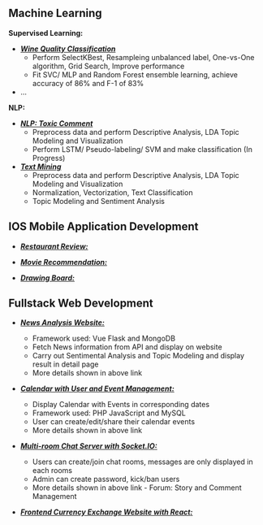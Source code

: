 
## Machine Learning

**Supervised Learning:**

-   _**[Wine Quality Classification](https://github.com/QY-W/Comments_NLP_Classification)**_
    -   Perform SelectKBest, Resampleing unbalanced label, One-vs-One algorithm, Grid Search, Improve performance
    -   Fit SVC/ MLP and Random Forest ensemble learning, achieve accuracy of 86% and F-1 of 83%
-   ...

**NLP:**

-   _**[NLP: Toxic Comment](https://github.com/QY-W/Comments_NLP_Classification)**_
    -   Preprocess data and perform Descriptive Analysis, LDA Topic Modeling and Visualization
    -   Perform LSTM/ Pseudo-labeling/ SVM and make classification (In Progress)
-   _**[Text Mining](https://github.com/QY-W/ML-Archive-/tree/main/Text%20Mining)**_
    -   Preprocess data and perform Descriptive Analysis, LDA Topic Modeling and Visualization
    -   Normalization, Vectorization, Text Classification
    -   Topic Modeling and Sentiment Analysis


## [](https://github.com/QY-W/index#ios-mobile-application-development)IOS Mobile Application Development
-   _**[Restaurant Review:](https://github.com/QY-W/IOS-Archive/tree/main/Restaurant%20Review)**_
-   _**[Movie Recommendation:](https://github.com/QY-W/IOS-Archive/tree/main/Movie%20Recommendation)**_

-   _**[Drawing Board:](https://github.com/QY-W/IOS-Archive/tree/main/Drawing%20Board)**_


## [](https://github.com/QY-W/index#fullstack-web-development)Fullstack Web Development

-   _**[News Analysis Website:](https://github.com/QY-W/news-analysis)**_
    -   Framework used: Vue Flask and MongoDB
    -   Fetch News information from API and display on website
    -   Carry out Sentimental Analysis and Topic Modeling and display result in detail page
    -   More details shown in above link
-   _**[**Calendar with User and Event Management**:](https://github.com/QY-W/Web_Dev_Projects/tree/main/Calendar%20with%20User%20and%20Event%20Management)**_
    -   Display Calendar with Events in corresponding dates
    -   Framework used: PHP JavaScript and MySQL
    -   User can create/edit/share their calendar events
    -   More details shown in above link
-   _**[**Multi-room Chat Server with Socket.IO**:](https://github.com/QY-W/Web_Dev_Projects/tree/main/Calendar%20with%20User%20and%20Event%20Management)**_
    
    -   Users can create/join chat rooms, messages are only displayed in each rooms
    -   Admin can create password, kick/ban users
    -   More details shown in above link - Forum: Story and Comment Management
-   _**[**Frontend Currency Exchange Website with React**:](https://github.com/QY-W/Web_Dev_Projects/tree/main/Calendar%20with%20User%20and%20Event%20Management)**_
    
